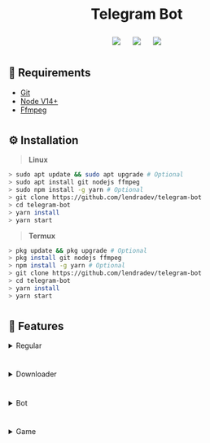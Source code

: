 # <p align="center">Telegram Bot</p>

<p align="center">
    <a href="https://github.com/lendradev/#readme"><img src="https://img.shields.io/github/license/lendradev/telegram-bot?color=blue&label=License&logo=github&style=flat-square"></a>
    &nbsp;&nbsp;&nbsp;&nbsp;
    <a href="https://github.com/lendradev/#readme"><img src="https://img.shields.io/github/package-json/v/lendradev/telegram-bot?color=blue&label=Version&logo=github&style=flat-square"></a>
    &nbsp;&nbsp;&nbsp;&nbsp;
    <a href="https://github.com/lendradev/#readme"><img src="https://img.shields.io/github/repo-size/lendradev/telegram-bot?label=Size&logo=github&style=flat-square"></a>
</p>

#

## 📑 **Requirements**
- [Git](https://git-scm.com/downloads)
- [Node V14+](https://nodejs.org/en/download)
- [Ffmpeg](https://ffmpeg.org/download.html)

#

## ⚙️ **Installation**

> **Linux**
```bash
> sudo apt update && sudo apt upgrade # Optional
> sudo apt install git nodejs ffmpeg
> sudo npm install -g yarn # Optional
> git clone https://github.com/lendradev/telegram-bot
> cd telegram-bot
> yarn install
> yarn start
```

> **Termux**
```bash
> pkg update && pkg upgrade # Optional
> pkg install git nodejs ffmpeg
> npm install -g yarn # Optional
> git clone https://github.com/lendradev/telegram-bot
> cd telegram-bot
> yarn install
> yarn start
```

# 

## 📔 Features

<!-- Regular Section -->
<details>
<summary>Regular</summary>
<br>

| Name  | Aliases | Arguments |
|:------|:-------:|:---------:|
| hello |   hai   |   none    |
| say   |  none   |   none    |


</details>

<h1></h1>

<!-- Downloader Section -->
<details>
<summary>Downloader</summary>
<br>

| Name  |    Aliases     | Arguments |       Description       |
|:-----:|:--------------:|:---------:|:-----------------------:|
| ytmp3 |  ytaudio, yta  |   [url]   | Download youtube audio  |
| fbmp3 |  fba, fbaudio  |   [url]   | Download facebook audio |
| ytmp4 |   ytvid, ytv   |   [url]   | Download youtube video  |
| fbmp4 | fbvid, fbvideo |   [url]   | Download facebook video |

</details>

<h1></h1>

<!-- Bot Section -->
<details>
<summary>Bot</summary>
<br>

| Name |   Aliases   | Arguments |         Description         |
|:----:|:-----------:|:---------:|:---------------------------:|
| ping |    pong     |   none    |      Send pong message      |
| menu | help, guide |   none    | Send all guide bot features |

</details>

<h1></h1>

<!-- Games Section -->
<details>
<summary>Game</summary>
<br>

| Name |     Aliases      | Arguments  |                  Description                  |
|:----:|:----------------:|:----------:|:---------------------------------------------:|
|  is  | 8ball, eightball | [question] | Answer random question with random answer too |

</details>